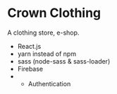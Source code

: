 # Crown Clothing

A clothing store, e-shop.

* React.js
* yarn instead of npm
* sass (node-sass & sass-loader)
* Firebase 
* * Authentication
